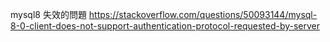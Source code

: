 mysql8 失效的問題
https://stackoverflow.com/questions/50093144/mysql-8-0-client-does-not-support-authentication-protocol-requested-by-server